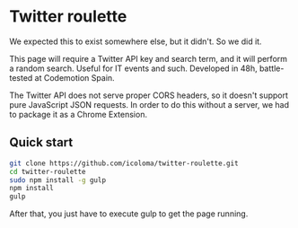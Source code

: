 # Twitter roulette

We expected this to exist somewhere else, but it didn't. So we did it.

This page will require a Twitter API key and search term, and it will perform a random search. Useful for IT events and such. Developed in 48h, battle-tested at Codemotion Spain. 

The Twitter API does not serve proper CORS headers, so it doesn't support pure JavaScript JSON requests. In order to do this without a server, we had to package it as a Chrome Extension.

## Quick start

```bash
git clone https://github.com/icoloma/twitter-roulette.git
cd twitter-roulette
sudo npm install -g gulp 
npm install
gulp
```
After that, you just have to execute gulp to get the page running.
